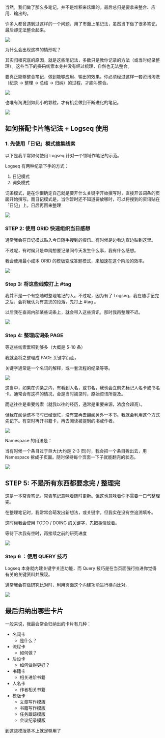 当然，我们做了那么多笔记，并不是堆积来炫耀的。最后总归是要拿来整合、应用、输出的。

许多人都曾遇到过这样的一个问题，用了市面上笔记法，虽然当下做了很多笔记，最后却无法整合起来。

![](images/20220909134301.png)

为什么会出现这样的情形呢？

其实归根究底的原因，就是这些笔记法，多数只是教你记录的方法（或当时纪录整理）。这些当下的~~资讯~~线索本身并没有经过梳理，自然也无法整合。

要真正能够整合笔记，做到能够应用、输出的效果。你必须经过这样一套资讯淘洗（纪录 -> 整理 -> 总结 -> 归纳）的过程，才能叫整合。

![](images/20220909134629.png)

也唯有淘洗到如此小的颗粒，才有机会做到不断进化的笔记。

![](images/20220909134728.png)

## 如何搭配卡片笔记法 + Logseq 使用

### 1. 先使用「日记」模式搜集线索

以下是我平常如何使用 Logseq 针对一个领域作笔记的示范。

Logseq 有两种纪录下手的方式：

1. 日记模式
2. 词条模式

词条模式，是在你很确定自己就是要开什么关键字开始撰写时，直接开该词条的页面开始撰写。而日记模式是，当你暂时还不知道要放哪时，可以将搜到的资讯贴在「日记」上。日后再回来整理

![](images/20220909140334.png)

### STEP 2: 使用 ORID 快速组织当日感想

通常我会在日记模式贴入今日随手搜到的资讯。有时候是边看边查边贴到这里。

不过呢，有时候只是单纯想要记录间今天发生什么事，我有什么感想。

我会使用最小成本 ORID 的模版变成答题模式，来加速在这个阶段的效率。

![](images/20220909140351.png)

### Step 3: 将这些线索打上 #tag 

我并不是一个有空随时整理笔记的人。不过呢，因为有了 Logseq，我在随手记完之后，会将我认为有意思的段落，先打上 #tag 。

以后我在查阅内部某些词条上，就会带入这些资讯，那时我再整理不迟。



![](images/20220909140400.png)

### Step 4: 整理成词条 PAGE

等这些线索累积到够多（大概是 5-10 条）

我就会将之整理成 PAGE 关键字页面。

关键字通常是一个名词的解释，或一套流程的纪录等等。

![](images/20220909140410.png)

这当中，如果在词条之内，有看到人名，或书名，我也会立刻先标记人名卡或书名卡。通常会有这样的情况，会是当时摘录时，原始资讯所提及。

而这往往是重要线索（就我以往的经历，通常是重要来源，浓度会超高）。

但我在阅读该本书时已经很忙，没有空再去翻阅另外一本书。我就会利用这个方式先记下。有空时再开书籍卡，再去阅读被提到的书或作者。

![](images/20220909140418.png)

Namespace 的用法是：

当有时候一个条目过于巨大(大约是 2-3 页)时，我会把一个条目拆出去，用 Namespace 拆成子页面。随时保持每个页面一下子就能翻完的状态。

![](images/20220909140425.png)

## STEP 5: 不是所有东西都要念完 / 整理完

这是一本常青笔记。常青笔记意味着随时更新。但这也意味着你不需要一口气整理完。

在整理笔记时，我常常会萌发出新想法，或关键字。但我实在没有空追溯填补。

这时候我会使用 TODO / DOING 的关键字，先把事情放着。

等待下次我有空时，再接续之前的研究进度


![](images/20220909140433.png)

### Step 6 ：使用 QUERY 技巧

Logseq 本身就内建关键字关连功能，而 Query 技巧是在当页面强行拉进你觉得有关的关键资料并展现。

通常我会在做研究比对时，利用页面这个内建功能进行横向比对。



![](images/20220909140442.png)

## 最后归纳出哪些卡片

一般来说，我最会常会归纳出的卡片有几种：

* 名词卡
	* 是什么？
* 流程卡
	* 如何做？
* 后设卡
	* 如何做得更好？
* 书籍卡
	* 相关进阶书籍
* 人名卡
	* 作者相关书籍
* 模版卡
	* 文章写作模版
	* 书籍写作模版
	* 任务跟踪模版
	* 会议纪录模版

到这些模版基本上就足够用了